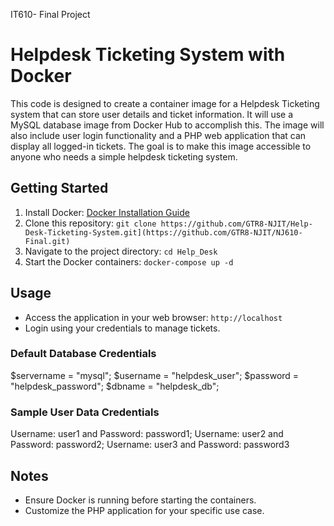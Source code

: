 IT610- Final Project

# Helpdesk Ticketing System with Docker
This code is designed to create a container image for a Helpdesk Ticketing system that can store user details and ticket information. It will use a MySQL database image from Docker Hub to accomplish this. The image will also include user login functionality and a PHP web application that can display all logged-in tickets. The goal is to make this image accessible to anyone who needs a simple helpdesk ticketing system.

## Getting Started
1. Install Docker: [Docker Installation Guide](https://docs.docker.com/get-docker/)
2. Clone this repository: `git clone https://github.com/GTR8-NJIT/Help-Desk-Ticketing-System.git](https://github.com/GTR8-NJIT/NJ610-Final.git)`
3. Navigate to the project directory: `cd Help_Desk`
4. Start the Docker containers: `docker-compose up -d`

## Usage
- Access the application in your web browser: `http://localhost`
- Login using your credentials to manage tickets.

### Default Database Credentials
$servername = "mysql";
$username = "helpdesk_user";
$password = "helpdesk_password";
$dbname = "helpdesk_db";

### Sample User Data Credentials 
Username: user1 and Password: password1;
Username: user2 and Password: password2;
Username: user3 and Password: password3

## Notes

- Ensure Docker is running before starting the containers.
- Customize the PHP application for your specific use case.
